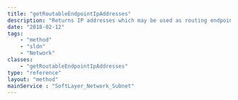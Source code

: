 ```yaml
---
title: "getRoutableEndpointIpAddresses"
description: "Returns IP addresses which may be used as routing endpoints for a given subnet. IP address which are currently the network, gateway, or broadcast address of a Secondary Portable subnet, are an address in a Secondary Static subnet, or if the address is not assigned to a resource when part of a Primary Subnet will not be available as a routing endpoint. "
date: "2018-02-12"
tags:
    - "method"
    - "sldn"
    - "Network"
classes:
    - "getRoutableEndpointIpAddresses"
type: "reference"
layout: "method"
mainService : "SoftLayer_Network_Subnet"
---
```

